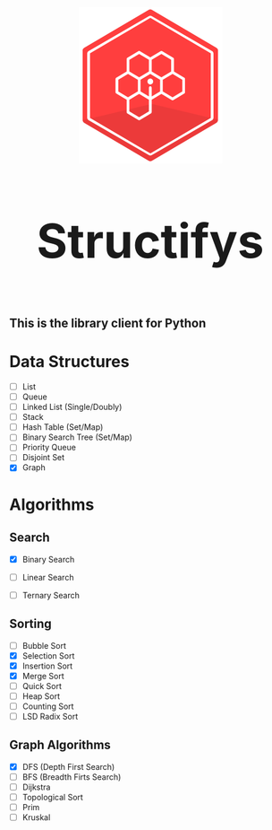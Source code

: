 <p align="center">
  <a href="https://github.com/Structifys"><img src="img/logo.png"></a>
</p>

**<p  style=" font-size:6em;" align="center">Structifys</p>**

## This is the library client for Python

# Data Structures

- [ ] List
- [ ] Queue
- [ ] Linked List (Single/Doubly)
- [ ] Stack
- [ ] Hash Table (Set/Map)
- [ ] Binary Search Tree (Set/Map)
- [ ] Priority Queue
- [ ] Disjoint Set
- [x] Graph

# Algorithms

## Search

- [x] Binary Search

- [ ] Linear Search
- [ ] Ternary Search

## Sorting

- [ ] Bubble Sort
- [x] Selection Sort
- [x] Insertion Sort
- [x] Merge Sort
- [ ] Quick Sort
- [ ] Heap Sort
- [ ] Counting Sort
- [ ] LSD Radix Sort

## Graph Algorithms

- [x] DFS (Depth First Search)
- [ ] BFS (Breadth Firts Search)
- [ ] Dijkstra
- [ ] Topological Sort
- [ ] Prim
- [ ] Kruskal
